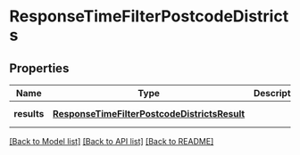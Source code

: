 # ResponseTimeFilterPostcodeDistricts

## Properties
Name | Type | Description | Notes
------------ | ------------- | ------------- | -------------
**results** | [**ResponseTimeFilterPostcodeDistrictsResult**](ResponseTimeFilterPostcodeDistrictsResult.md) |  | [default to null]

[[Back to Model list]](../README.md#documentation-for-models) [[Back to API list]](../README.md#documentation-for-api-endpoints) [[Back to README]](../README.md)



